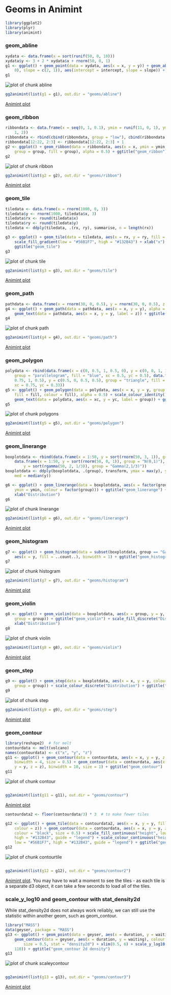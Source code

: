 Geoms in Animint
========================================================




```r
library(ggplot2)
library(plyr)
library(animint)
```

### geom\_abline

```r
xydata <- data.frame(x = sort(runif(50, 0, 10)))
xydata$y <- 3 + 2 * xydata$x + rnorm(50, 0, 1)
g1 <- ggplot() + geom_point(data = xydata, aes(x = x, y = y)) + geom_abline(data = data.frame(intercept = c(3, 
    0), slope = c(2, 1)), aes(intercept = intercept, slope = slope)) + ggtitle("geom_abline")
g1
```

![plot of chunk abline](figure/abline.png) 

```r
gg2animint(list(g1 = g1), out.dir = "geoms/abline")
```

[Animint plot](geoms/abline/index.html)

### geom\_ribbon

```r
ribbondata <- data.frame(x = seq(0, 1, 0.1), ymin = runif(11, 0, 1), ymax = runif(11, 
    1, 2))
ribbondata <- rbind(cbind(ribbondata, group = "low"), cbind(ribbondata, group = "high"))
ribbondata[12:22, 2:3] <- ribbondata[12:22, 2:3] + 1
g2 <- ggplot() + geom_ribbon(data = ribbondata, aes(x = x, ymin = ymin, ymax = ymax, 
    group = group, fill = group), alpha = 0.5) + ggtitle("geom_ribbon")
g2
```

![plot of chunk ribbon](figure/ribbon.png) 

```r
gg2animint(list(g2 = g2), out.dir = "geoms/ribbon")
```

[Animint plot](geoms/ribbon/index.html)

### geom\_tile

```r
tiledata <- data.frame(x = rnorm(1000, 0, 3))
tiledata$y <- rnorm(1000, tiledata$x, 3)
tiledata$rx <- round(tiledata$x)
tiledata$ry <- round(tiledata$y)
tiledata <- ddply(tiledata, .(rx, ry), summarise, n = length(rx))

g3 <- ggplot() + geom_tile(data = tiledata, aes(x = rx, y = ry, fill = n)) + 
    scale_fill_gradient(low = "#56B1F7", high = "#132B43") + xlab("x") + ylab("y") + 
    ggtitle("geom_tile")
g3
```

![plot of chunk tile](figure/tile.png) 

```r
gg2animint(list(g3 = g3), out.dir = "geoms/tile")
```

[Animint plot](geoms/tile/index.html)

### geom\_path

```r
pathdata <- data.frame(x = rnorm(30, 0, 0.5), y = rnorm(30, 0, 0.5), z = 1:30)
g4 <- ggplot() + geom_path(data = pathdata, aes(x = x, y = y), alpha = 0.5) + 
    geom_text(data = pathdata, aes(x = x, y = y, label = z)) + ggtitle("geom_path")
g4
```

![plot of chunk path](figure/path.png) 

```r
gg2animint(list(g4 = g4), out.dir = "geoms/path")
```

[Animint plot](geoms/path/index.html)

### geom\_polygon

```r
polydata <- rbind(data.frame(x = c(0, 0.5, 1, 0.5, 0), y = c(0, 0, 1, 1, 0), 
    group = "parallelogram", fill = "blue", xc = 0.5, yc = 0.5), data.frame(x = c(0.5, 
    0.75, 1, 0.5), y = c(0.5, 0, 0.5, 0.5), group = "triangle", fill = "red", 
    xc = 0.75, yc = 0.33))
g5 <- ggplot() + geom_polygon(data = polydata, aes(x = x, y = y, group = group, 
    fill = fill, colour = fill), alpha = 0.5) + scale_colour_identity() + scale_fill_identity() + 
    geom_text(data = polydata, aes(x = xc, y = yc, label = group)) + ggtitle("geom_polygon")
g5
```

![plot of chunk polygons](figure/polygons.png) 

```r
gg2animint(list(g5 = g5), out.dir = "geoms/polygon")
```

[Animint plot](geoms/polygon/index.html)

### geom\_linerange

```r
boxplotdata <- rbind(data.frame(x = 1:50, y = sort(rnorm(50, 3, 1)), group = "N(3,1)"), 
    data.frame(x = 1:50, y = sort(rnorm(50, 0, 1)), group = "N(0,1)"), data.frame(x = 1:50, 
        y = sort(rgamma(50, 2, 1/3)), group = "Gamma(2,1/3)"))
boxplotdata <- ddply(boxplotdata, .(group), transform, ymax = max(y), ymin = min(y), 
    med = median(y))

g6 <- ggplot() + geom_linerange(data = boxplotdata, aes(x = factor(group), ymax = ymax, 
    ymin = ymin, colour = factor(group))) + ggtitle("geom_linerange") + scale_colour_discrete("Distribution") + 
    xlab("Distribution")
g6
```

![plot of chunk linerange](figure/linerange.png) 

```r
gg2animint(list(g6 = g6), out.dir = "geoms/linerange")
```

[Animint plot](geoms/linerange/index.html)

### geom\_histogram

```r
g7 <- ggplot() + geom_histogram(data = subset(boxplotdata, group == "Gamma(2,1/3)"), 
    aes(x = y, fill = ..count..), binwidth = 1) + ggtitle("geom_histogram")
g7
```

![plot of chunk histogram](figure/histogram.png) 

```r
gg2animint(list(g7 = g7), out.dir = "geoms/histogram")
```

[Animint plot](geoms/histogram/index.html)

### geom\_violin

```r
g8 <- ggplot() + geom_violin(data = boxplotdata, aes(x = group, y = y, fill = group, 
    group = group)) + ggtitle("geom_violin") + scale_fill_discrete("Distribution") + 
    xlab("Distribution")
g8
```

![plot of chunk violin](figure/violin.png) 

```r
gg2animint(list(g8 = g8), out.dir = "geoms/violin")
```

[Animint plot](geoms/violin/index.html)


### geom\_step

```r
g9 <- ggplot() + geom_step(data = boxplotdata, aes(x = x, y = y, colour = factor(group), 
    group = group)) + scale_colour_discrete("Distribution") + ggtitle("geom_step")
g9
```

![plot of chunk step](figure/step.png) 

```r
gg2animint(list(g9 = g9), out.dir = "geoms/step")
```

[Animint plot](geoms/step/index.html)


### geom\_contour

```r
library(reshape2)  # for melt
contourdata <- melt(volcano)
names(contourdata) <- c("x", "y", "z")
g11 <- ggplot() + geom_contour(data = contourdata, aes(x = x, y = y, z = z), 
    binwidth = 4, size = 0.5) + geom_contour(data = contourdata, aes(x = x, 
    y = y, z = z), binwidth = 10, size = 1) + ggtitle("geom_contour")
g11
```

![plot of chunk contour](figure/contour.png) 

```r

gg2animint(list(g11 = g11), out.dir = "geoms/contour")
```

[Animint plot](geoms/contour/index.html)


```r
contourdata2 <- floor(contourdata/3) * 3  # to make fewer tiles

g12 <- ggplot() + geom_tile(data = contourdata2, aes(x = x, y = y, fill = z, 
    colour = z)) + geom_contour(data = contourdata, aes(x = x, y = y, z = z), 
    colour = "black", size = 0.5) + scale_fill_continuous("height", low = "#56B1F7", 
    high = "#132B43", guide = "legend") + scale_colour_continuous("height", 
    low = "#56B1F7", high = "#132B43", guide = "legend") + ggtitle("geom_tile + geom_contour")
g12
```

![plot of chunk contourtile](figure/contourtile.png) 

```r

gg2animint(list(g12 = g12), out.dir = "geoms/contour2")
```

[Animint plot](geoms/contour2/index.html). You may have to wait a moment to see the tiles - as each tile is a separate d3 object, it can take a few seconds to load all of the tiles. 

### scale\_y\_log10 and geom\_contour with stat\_density2d
While stat\_density2d does not always work reliably, we can still use the statistic within another geom, such as geom\_contour. 

```r
library("MASS")
data(geyser, package = "MASS")
g13 <- ggplot() + geom_point(data = geyser, aes(x = duration, y = waiting)) + 
    geom_contour(data = geyser, aes(x = duration, y = waiting), colour = "blue", 
        size = 0.5, stat = "density2d") + xlim(0.5, 6) + scale_y_log10(limits = c(40, 
    110)) + ggtitle("geom_contour 2d density")
g13
```

![plot of chunk scaleycontour](figure/scaleycontour.png) 

```r

gg2animint(list(g13 = g13), out.dir = "geoms/contour3")
```

[Animint plot](geoms/contour3/index.html)
